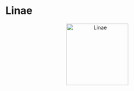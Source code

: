 # Linae
<p align="center">
  <a href="http://clamarque.github.io">
    <img src="http://clamarque.github.io/Linae/img/logo.jpg" alt="Linae" height="170">
  </a>
</p>
